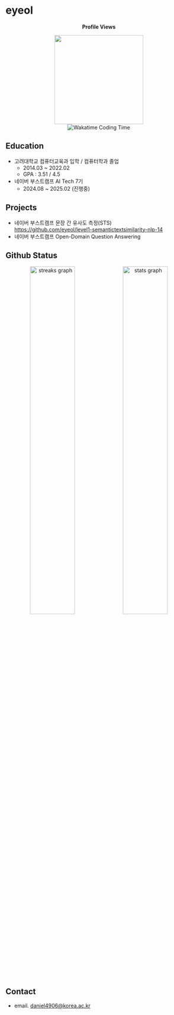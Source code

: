 # eyeol

<div align="center">

**Profile Views**

<img src="https://profile-counter.glitch.me/eyeol/count.svg" width="240px" />

</div>

<div align="center">

<picture>
    <source media="(prefers-color-scheme: dark)"  srcset="https://github-readme-stats.vercel.app/api/wakatime?username=eyeol&layout=compact&theme=blue_navy&hide_border=true" />
    <source media="(prefers-color-scheme: light)" srcset="https://github-readme-stats.vercel.app/api/wakatime?username=eyeol&layout=compact&hide_border=true" />
    <img src="https://github-readme-stats.vercel.app/api/wakatime?username=eyeol&layout=compact&hide_border=true" alt="Wakatime Coding Time" />
</picture>

</div>

## Education

- 고려대학교 컴퓨터교육과 입학 / 컴퓨터학과 졸업
  - 2014.03 ~ 2022.02
  - GPA : 3.51 / 4.5
- 네이버 부스트캠프 AI Tech 7기
  - 2024.08 ~ 2025.02 (진행중)

## Projects

- 네이버 부스트캠프 문장 간 유사도 측정(STS) </br>
  https://github.com/eyeol/level1-semantictextsimilarity-nlp-14
- 네이버 부스트캠프 Open-Domain Question Answering

## Github Status

<div align="center">
    <picture>
        <source media="(prefers-color-scheme: dark)"  srcset="https://streak-stats.demolab.com?user=eyeol&theme=tokyonight&hide_border=true" />
        <source media="(prefers-color-scheme: light)" srcset="https://streak-stats.demolab.com?user=eyeol&hide_border=true" />
        <img src="https://streak-stats.demolab.com?user=eyeol" width="49%" alt="streaks graph" />
    </picture>
    <picture>
        <source media="(prefers-color-scheme: dark)"  srcset="https://github-readme-stats.vercel.app/api?username=eyeol&show_icons=true&count_private=true&theme=tokyonight&hide_border=true" />
        <source media="(prefers-color-scheme: light)" srcset="https://github-readme-stats.vercel.app/api?username=eyeol&show_icons=true&count_private=true&hide_border=true" />
        <img src="https://github-readme-stats.vercel.app/api?username=eyeol&show_icons=true&count_private=true&hide_border=true" width="49%" alt="stats graph" />
    </picture>
</div>

## Contact

- email. daniel4906@korea.ac.kr
